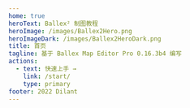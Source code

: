 ```yaml
---
home: true
heroText: Ballex² 制图教程
heroImage: /images/Ballex2Hero.png
heroImageDark: /images/Ballex2HeroDark.png
title: 首页
tagline: 基于 Ballex Map Editor Pro 0.16.3b4 编写
actions:
  - text: 快速上手 →
    link: /start/
    type: primary
footer: 2022 Dilant
---
```

